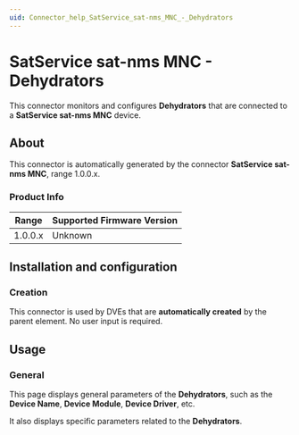 ```yaml
---
uid: Connector_help_SatService_sat-nms_MNC_-_Dehydrators
---
```


# SatService sat-nms MNC - Dehydrators

This connector monitors and configures **Dehydrators** that are connected to a **SatService sat-nms MNC** device.

## About

This connector is automatically generated by the connector **SatService sat-nms MNC**, range 1.0.0.x.

### Product Info

| Range | Supported Firmware Version |
|------------------|-----------------------------|
| 1.0.0.x          | Unknown                     |

## Installation and configuration

### Creation

This connector is used by DVEs that are **automatically created** by the parent element. No user input is required.

## Usage

### General

This page displays general parameters of the **Dehydrators**, such as the **Device Name**, **Device Module**, **Device Driver**, etc.

It also displays specific parameters related to the **Dehydrators**.
